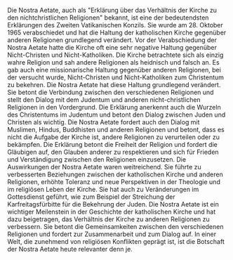 Die Nostra Aetate, auch als "Erklärung über das Verhältnis der Kirche zu den nichtchristlichen Religionen" bekannt, ist eine der bedeutendsten Erklärungen des Zweiten Vatikanischen Konzils. Sie wurde am 28. Oktober 1965 verabschiedet und hat die Haltung der katholischen Kirche gegenüber anderen Religionen grundlegend verändert.
Vor der Verabschiedung der Nostra Aetate hatte die Kirche oft eine sehr negative Haltung gegenüber Nicht-Christen und Nicht-Katholiken. Die Kirche betrachtete sich als einzig wahre Religion und sah andere Religionen als heidnisch und falsch an. Es gab auch eine missionarische Haltung gegenüber anderen Religionen, bei der versucht wurde, Nicht-Christen und Nicht-Katholiken zum Christentum zu bekehren.
Die Nostra Aetate hat diese Haltung grundlegend verändert. Sie betont die Verbindung zwischen den verschiedenen Religionen und stellt den Dialog mit dem Judentum und anderen nicht-christlichen Religionen in den Vordergrund. Die Erklärung anerkennt auch die Wurzeln des Christentums im Judentum und betont den Dialog zwischen Juden und Christen als wichtig.
Die Nostra Aetate fordert auch den Dialog mit Muslimen, Hindus, Buddhisten und anderen Religionen und betont, dass es nicht die Aufgabe der Kirche ist, andere Religionen zu verurteilen oder zu bekämpfen. Die Erklärung betont die Freiheit der Religion und fordert die Gläubigen auf, den Glauben anderer zu respektieren und sich für Frieden und Verständigung zwischen den Religionen einzusetzen.
Die Auswirkungen der Nostra Aetate waren weitreichend. Sie führte zu verbesserten Beziehungen zwischen der katholischen Kirche und anderen Religionen, erhöhte Toleranz und neue Perspektiven in der Theologie und im religiösen Leben der Kirche. Sie hat auch zu Veränderungen im Gottesdienst geführt, wie zum Beispiel der Streichung der Karfreitagsfürbitte für die Bekehrung der Juden.
Die Nostra Aetate ist ein wichtiger Meilenstein in der Geschichte der katholischen Kirche und hat dazu beigetragen, das Verhältnis der Kirche zu anderen Religionen zu verbessern. Sie betont die Gemeinsamkeiten zwischen den verschiedenen Religionen und fordert zur Zusammenarbeit und zum Dialog auf. In einer Welt, die zunehmend von religiösen Konflikten geprägt ist, ist die Botschaft der Nostra Aetate heute relevanter denn je.
